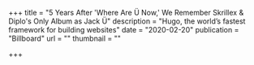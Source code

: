 +++
title = "5 Years After 'Where Are Ü Now,' We Remember Skrillex & Diplo's Only Album as Jack Ü"
description = "Hugo, the world’s fastest framework for building websites"
date = "2020-02-20"
publication = "Billboard"
url = ""
thumbnail = ""

+++